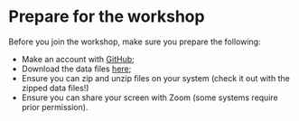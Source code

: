# Prepare for the workshop

Before you join the workshop, make sure you prepare the following:

- Make an account with [GitHub](https://github.com/join);
- Download the data files [here]();
- Ensure you can zip and unzip files on your system (check it out with the zipped data files!)
- Ensure you can share your screen with Zoom (some systems require prior permission).